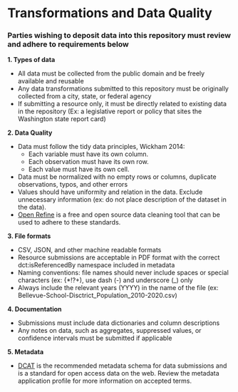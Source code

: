 # Transformations and Data Quality

### Parties wishing to deposit data into this repository must review and adhere to requirements below

**1. Types of data**
  * All data must be collected from the public domain and be freely available and reusable
  * Any data transformations submitted to this repository must be originally collected from a city, state, or federal agency
  * If submitting a resource only, it must be directly related to existing data in the repository (Ex: a legislative report or policy that sites the Washington state report card)
  
**2. Data Quality**
  * Data must follow the tidy data principles, Wickham 2014: 
    * Each variable must have its own column.
    * Each observation must have its own row.
    * Each value must have its own cell. 
  * Data must be normalized with no empty rows or columns, duplicate observations, typos, and other errors
  * Values should have uniformity and relation in the data. Exclude unnecessary information (ex: do not place description of the dataset in the data).
  * [Open Refine](https://openrefine.org/docs/manual/transforming) is a free and open source data cleaning tool that can be used to adhere to these standards. 

**3. File formats** 
  * CSV, JSON, and other machine readable formats
  * Resource submissions are acceptable in PDF format with the correct dct:isReferencedBy namespace included in metadata
  * Naming conventions: file names should never include spaces or special characters (ex: {*!?+), use dash (-) and underscore (_) only
  * Always include the relevant years (YYYY)  in the name of the file (ex: Bellevue-School-Disctrict_Population_2010-2020.csv)

**4. Documentation**
  * Submissions must include data dictionaries and column descriptions
  * Any notes on data, such as aggregates, suppressed values, or confidence intervals must be submitted if applicable
  
**5. Metadata**
  * [DCAT](https://resources.data.gov/resources/dcat-us/) is the recommended metadata schema for data submissions and is a standard for open access data on the web. Review the  metadata application profile for more information on accepted terms.
